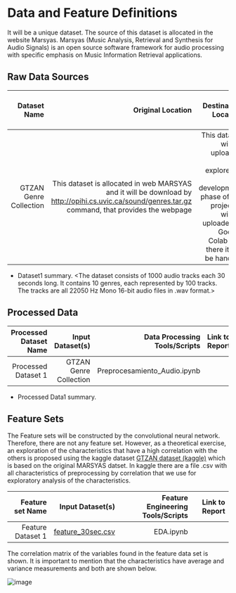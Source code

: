# Data and Feature Definitions

It will be a unique dataset. The source of this dataset is allocated in the website Marsyas. 
Marsyas (Music Analysis, Retrieval and Synthesis for Audio Signals) is an open source software framework for audio processing with specific emphasis on Music Information Retrieval applications.

## Raw Data Sources

| Dataset Name | Original Location   | Destination Location  | Data Movement Tools / Scripts | Link to Report |
| ---:| ---: | ---: | ---: | -----: |
| GTZAN Genre Collection | This dataset is allocated in web MARSYAS and it will be download by http://opihi.cs.uvic.ca/sound/genres.tar.gz command, that provides the webpage | This dataset will be uploaded and explored in the development phase of the project. It will be uploaded to Google Colab and there it will be handled | | |


* Dataset1 summary. <The dataset consists of 1000 audio tracks each 30 seconds long. It contains 10 genres, each represented by 100 tracks. The tracks are all 22050 Hz Mono 16-bit audio files in .wav format.>

## Processed Data
| Processed Dataset Name | Input Dataset(s)   | Data Processing Tools/Scripts | Link to Report |
| ---:| ---: | ---: | ---: | 
| Processed Dataset 1 | GTZAN Genre Collection | Preprocesamiento_Audio.ipynb | |

* Processed Data1 summary. <The Processed Dataset consists in an audio-to-image transformation in order to create an input for a CNN.>

## Feature Sets

The Feature sets will be constructed by the convolutional neural network. Therefore, there are not any feature set.
  However, as a theoretical exercise, an exploration of the characteristics that have a high correlation with the others is proposed using the kaggle dataset [GTZAN dataset (kaggle)](https://www.kaggle.com/andradaolteanu/gtzan-dataset-music-genre-classification)  which is based on the original MARSYAS datset. In kaggle there are a file .csv with all characteristics of preprocessing by correlation that we use for exploratory analysis of the characteristics.
  
| Feature set Name | Input Dataset(s)   | Feature Engineering Tools/Scripts | Link to Report |
| ---:| ---: | ---: | ---: | 
| Feature Dataset 1 | [feature_30sec.csv](https://www.kaggle.com/andradaolteanu/gtzan-dataset-music-genre-classification) | EDA.ipynb ||

 The correlation matrix of the variables found in the feature data set is shown. It is important to mention that the characteristics have average and variance measurements and both are shown below.
  
  ![image](https://user-images.githubusercontent.com/95109032/145737229-62cd8f33-bd09-40d4-8b4c-9d8bf619026d.png)
